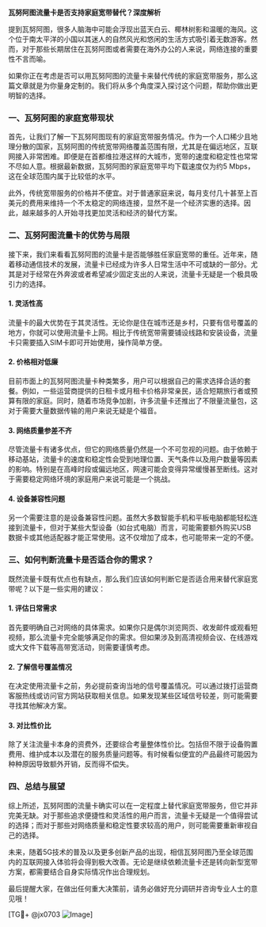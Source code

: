 **瓦努阿图流量卡是否支持家庭宽带替代？深度解析**

提到瓦努阿图，很多人脑海中可能会浮现出蓝天白云、椰林树影和温暖的海风。这个位于南太平洋的小国以其迷人的自然风光和悠闲的生活方式吸引着无数游客。然而，对于那些长期居住在瓦努阿图或者需要在海外办公的人来说，网络连接的重要性不言而喻。

如果你正在考虑是否可以用瓦努阿图的流量卡来替代传统的家庭宽带服务，那么这篇文章就是为你量身定制的。我们将从多个角度深入探讨这个问题，帮助你做出更明智的选择。

### 一、瓦努阿图的家庭宽带现状

首先，让我们了解一下瓦努阿图现有的家庭宽带服务情况。作为一个人口稀少且地理分散的国家，瓦努阿图的传统宽带网络覆盖范围有限，尤其是在偏远地区，互联网接入非常困难。即便是在首都维拉港这样的大城市，宽带的速度和稳定性也常常不尽如人意。根据最新数据，瓦努阿图的家庭宽带平均下载速度仅为约5 Mbps，这在全球范围内属于比较低的水平。

此外，传统宽带服务的价格并不便宜。对于普通家庭来说，每月支付几十甚至上百美元的费用来维持一个不太稳定的网络连接，显然不是一个经济实惠的选择。因此，越来越多的人开始寻找更加灵活和经济的替代方案。

### 二、瓦努阿图流量卡的优势与局限

接下来，我们来看看瓦努阿图的流量卡是否能够胜任家庭宽带的重任。近年来，随着移动通信技术的发展，流量卡已经成为许多人日常生活中不可或缺的一部分。尤其是对于经常在外奔波或者希望减少固定支出的人来说，流量卡无疑是一个极具吸引力的选择。

#### 1. **灵活性高**
流量卡的最大优势在于其灵活性。无论你是住在城市还是乡村，只要有信号覆盖的地方，你就可以使用流量卡上网。相比于传统宽带需要铺设线路和安装设备，流量卡只需要插入SIM卡即可开始使用，操作简单方便。

#### 2. **价格相对低廉**
目前市面上的瓦努阿图流量卡种类繁多，用户可以根据自己的需求选择合适的套餐。例如，一些运营商提供的日租卡或月租卡价格非常亲民，适合短期旅行者或预算有限的家庭。同时，随着市场竞争加剧，许多流量卡还推出了不限量流量包，这对于需要大量数据传输的用户来说无疑是个福音。

#### 3. **网络质量参差不齐**
尽管流量卡有诸多优点，但它的网络质量仍然是一个不可忽视的问题。由于依赖于移动基站，流量卡的速度和稳定性会受到地理位置、天气条件以及用户数量等因素的影响。特别是在高峰时段或偏远地区，网速可能会变得异常缓慢甚至断线。这对于需要稳定网络环境的家庭用户来说可能是一个挑战。

#### 4. **设备兼容性问题**
另一个需要注意的是设备兼容性问题。虽然大多数智能手机和平板电脑都能轻松连接到流量卡，但对于某些大型设备（如台式电脑）而言，可能需要额外购买USB数据卡或其他适配器才能正常使用。这不仅增加了成本，也可能带来一定的不便。

### 三、如何判断流量卡是否适合你的需求？

既然流量卡既有优点也有缺点，那么我们应该如何判断它是否适合用来替代家庭宽带呢？以下是一些实用的建议：

#### 1. **评估日常需求**
首先要明确自己对网络的具体需求。如果你只是偶尔浏览网页、收发邮件或观看短视频，那么流量卡完全能够满足你的需求。但如果涉及到高清视频会议、在线游戏或大文件下载等高带宽活动，则需要谨慎考虑。

#### 2. **了解信号覆盖情况**
在决定使用流量卡之前，务必提前查询当地的信号覆盖情况。可以通过拨打运营商客服热线或访问官方网站获取相关信息。如果发现某些区域信号较差，则可能需要寻找其他解决方案。

#### 3. **对比性价比**
除了关注流量卡本身的资费外，还要综合考量整体性价比。包括但不限于设备购置费用、维护成本以及潜在的服务质量问题等。有时候看似便宜的产品最终可能因为种种原因导致额外开销，反而得不偿失。

### 四、总结与展望

综上所述，瓦努阿图的流量卡确实可以在一定程度上替代家庭宽带服务，但它并非完美无缺。对于那些追求便捷性和灵活性的用户而言，流量卡无疑是一个值得尝试的选择；而对于那些对网络质量和稳定性要求较高的用户，则可能需要重新审视自己的选择。

未来，随着5G技术的普及以及更多创新产品的出现，相信瓦努阿图乃至全球范围内的互联网接入体验将会得到极大改善。无论是继续依赖流量卡还是转向新型宽带方案，都需要结合自身实际情况作出合理规划。

最后提醒大家，在做出任何重大决策前，请务必做好充分调研并咨询专业人士的意见哦！

[TG💪+ @jx0703 ![Image](https://github.com/user-attachments/assets/dbca1d08-cadb-493c-b0ec-ad6f7a83f270)]